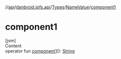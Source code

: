 //[api](../../../index.md)/[danbroid.ipfs.api](../../index.md)/[Types](../index.md)/[NameValue](index.md)/[component1](component1.md)



# component1  
[jvm]  
Content  
operator fun [component1](component1.md)(): [String](https://kotlinlang.org/api/latest/jvm/stdlib/kotlin/-string/index.html)  



